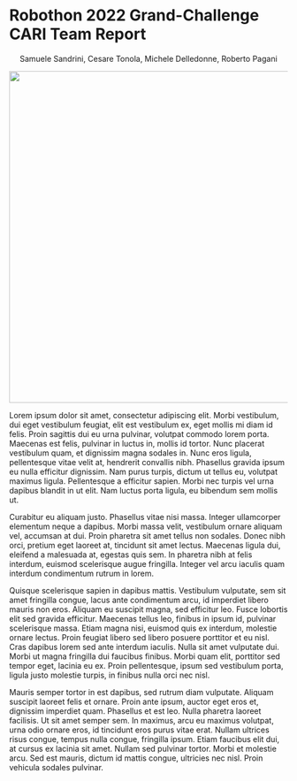 # Robothon 2022 Grand-Challenge CARI Team Report
<p align="center">
Samuele Sandrini, Cesare Tonola, 
Michele Delledonne, Roberto Pagani
</p>

<p align="center">
  <img height="600" src="https://github.com/JRL-CARI-CNR-UNIBS/robothon2022_report/blob/master/images/Robothon_Setup_Without_Electromagnet.png">
</p>



Lorem ipsum dolor sit amet, consectetur adipiscing elit. Morbi vestibulum, dui eget vestibulum feugiat, elit est vestibulum ex, eget mollis mi diam id felis. Proin sagittis dui eu urna pulvinar, volutpat commodo lorem porta. Maecenas est felis, pulvinar in luctus in, mollis id tortor. Nunc placerat vestibulum quam, et dignissim magna sodales in. Nunc eros ligula, pellentesque vitae velit at, hendrerit convallis nibh. Phasellus gravida ipsum eu nulla efficitur dignissim. Nam purus turpis, dictum ut tellus eu, volutpat maximus ligula. Pellentesque a efficitur sapien. Morbi nec turpis vel urna dapibus blandit in ut elit. Nam luctus porta ligula, eu bibendum sem mollis ut.

Curabitur eu aliquam justo. Phasellus vitae nisi massa. Integer ullamcorper elementum neque a dapibus. Morbi massa velit, vestibulum ornare aliquam vel, accumsan at dui. Proin pharetra sit amet tellus non sodales. Donec nibh orci, pretium eget laoreet at, tincidunt sit amet lectus. Maecenas ligula dui, eleifend a malesuada at, egestas quis sem. In pharetra nibh at felis interdum, euismod scelerisque augue fringilla. Integer vel arcu iaculis quam interdum condimentum rutrum in lorem.

Quisque scelerisque sapien in dapibus mattis. Vestibulum vulputate, sem sit amet fringilla congue, lacus ante condimentum arcu, id imperdiet libero mauris non eros. Aliquam eu suscipit magna, sed efficitur leo. Fusce lobortis elit sed gravida efficitur. Maecenas tellus leo, finibus in ipsum id, pulvinar scelerisque massa. Etiam magna nisi, euismod quis ex interdum, molestie ornare lectus. Proin feugiat libero sed libero posuere porttitor et eu nisl. Cras dapibus lorem sed ante interdum iaculis. Nulla sit amet vulputate dui. Morbi ut magna fringilla dui faucibus finibus. Morbi quam elit, porttitor sed tempor eget, lacinia eu ex. Proin pellentesque, ipsum sed vestibulum porta, ligula justo molestie turpis, in finibus nulla orci nec nisl.

Mauris semper tortor in est dapibus, sed rutrum diam vulputate. Aliquam suscipit laoreet felis et ornare. Proin ante ipsum, auctor eget eros et, dignissim imperdiet quam. Phasellus et est leo. Nulla pharetra laoreet facilisis. Ut sit amet semper sem. In maximus, arcu eu maximus volutpat, urna odio ornare eros, id tincidunt eros purus vitae erat. Nullam ultrices risus congue, tempus nulla congue, fringilla ipsum. Etiam faucibus elit dui, at cursus ex lacinia sit amet. Nullam sed pulvinar tortor. Morbi et molestie arcu. Sed est mauris, dictum id mattis congue, ultricies nec nisl. Proin vehicula sodales pulvinar.